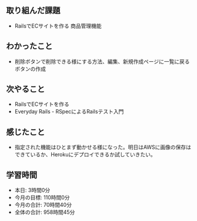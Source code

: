## 取り組んだ課題
- RailsでECサイトを作る 商品管理機能
## わかったこと
- 削除ボタンで削除できる様にする方法、編集、新規作成ページに一覧に戻るボタンの作成
## 次やること
- RailsでECサイトを作る
- Everyday Rails - RSpecによるRailsテスト入門
## 感じたこと
- 指定された機能はひとまず動かせる様になった。明日はAWSに画像の保存はできているか、Herokuにデプロイできるか試していきたい。
## 学習時間
- 本日: 3時間0分
- 今月の目標: 110時間0分
- 今月の合計: 70時間40分
- 全体の合計: 958時間45分
